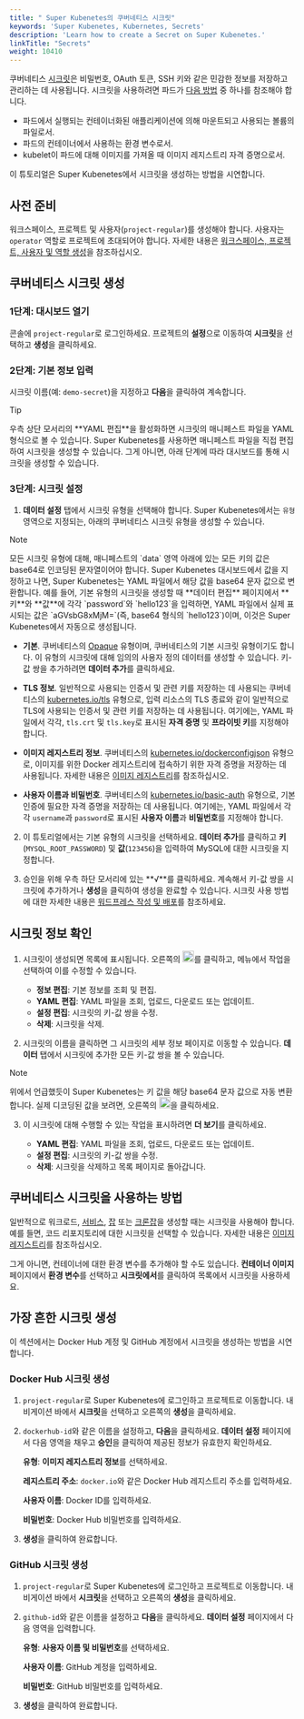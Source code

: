 ```yaml
---
title: " Super Kubenetes의 쿠버네티스 시크릿"
keywords: 'Super Kubenetes, Kubernetes, Secrets'
description: 'Learn how to create a Secret on Super Kubenetes.'
linkTitle: "Secrets"
weight: 10410
---
```


쿠버네티스 [시크릿](https://kubernetes.io/docs/concepts/configuration/secret/)은 비밀번호, OAuth 토큰, SSH 키와 같은 민감한 정보를 저장하고 관리하는 데 사용됩니다. 시크릿을 사용하려면 파드가 [다음 방법](https://kubernetes.io/docs/concepts/configuration/secret/#overview-of-secrets) 중 하나를 참조해야 합니다.

- 파드에서 실행되는 컨테이너화된 애플리케이션에 의해 마운트되고 사용되는 볼륨의 파일로서.
- 파드의 컨테이너에서 사용하는 환경 변수로서.
- kubelet이 파드에 대해 이미지를 가져올 때 이미지 레지스트리 자격 증명으로서.

이 튜토리얼은 Super Kubenetes에서 시크릿을 생성하는 방법을 시연합니다.

## 사전 준비

워크스페이스, 프로젝트 및 사용자(`project-regular`)를 생성해야 합니다. 사용자는 `operator` 역할로 프로젝트에 초대되어야 합니다. 자세한 내용은 [워크스페이스, 프로젝트, 사용자 및 역할 생성](../../../quick-start/create-workspace-and-project/)을 참조하십시오.

## 쿠버네티스 시크릿 생성

### 1단계: 대시보드 열기

콘솔에 `project-regular`로 로그인하세요. 프로젝트의 **설정**으로 이동하여 **시크릿**을 선택하고 **생성**을 클릭하세요.

### 2단계: 기본 정보 입력

시크릿 이름(예: `demo-secret`)을 지정하고 **다음**을 클릭하여 계속합니다.

   <div className="notices tip">
     <p>Tip</p>
     <div>
       우측 상단 모서리의 **YAML 편집**을 활성화하면 시크릿의 매니페스트 파일을 YAML 형식으로 볼 수 있습니다. Super Kubenetes를 사용하면 매니페스트 파일을 직접 편집하여 시크릿을 생성할 수 있습니다. 그게 아니면, 아래 단계에 따라 대시보드를 통해 시크릿을 생성할 수 있습니다.
     </div>
   </div>



### 3단계: 시크릿 설정

1. **데이터 설정** 탭에서 시크릿 유형을 선택해야 합니다. Super Kubenetes에서는 `유형` 영역으로 지정되는, 아래의 쿠버네티스 시크릿 유형을 생성할 수 있습니다.

  <div className="notices note">
    <p>Note</p>
    <div>
      모든 시크릿 유형에 대해, 매니페스트의 `data` 영역 아래에 있는 모든 키의 값은 base64로 인코딩된 문자열이어야 합니다. Super Kubenetes 대시보드에서 값을 지정하고 나면, Super Kubenetes는 YAML 파일에서 해당 값을 base64 문자 값으로 변환합니다. 예를 들어, 기본 유형의 시크릿을 생성할 때 **데이터 편집** 페이지에서 **키**와 **값**에 각각 `password`와 `hello123`을 입력하면, YAML 파일에서 실제 표시되는 값은 `aGVsbG8xMjM=`(즉, base64 형식의 `hello123`)이며, 이것은 Super Kubenetes에서 자동으로 생성됩니다.
    </div>
  </div>

   - **기본**. 쿠버네티스의 [Opaque](https://kubernetes.io/docs/concepts/configuration/secret/#opaque-secrets) 유형이며, 쿠버네티스의 기본 시크릿 유형이기도 합니다. 이 유형의 시크릿에 대해 임의의 사용자 정의 데이터를 생성할 수 있습니다. 키-값 쌍을 추가하려면 **데이터 추가**를 클릭하세요.

   - **TLS 정보**. 일반적으로 사용되는 인증서 및 관련 키를 저장하는 데 사용되는 쿠버네티스의 [kubernetes.io/tls](https://kubernetes.io/docs/concepts/configuration/secret/#tls-secrets) 유형으로, 입력 리소스의 TLS 종료와 같이 일반적으로 TLS에 사용되는 인증서 및 관련 키를 저장하는 데 사용됩니다. 여기에는, YAML 파일에서 각각, `tls.crt` 및 `tls.key`로 표시된 **자격 증명** 및 **프라이빗 키**를 지정해야 합니다.

   - **이미지 레지스트리 정보**. 쿠버네티스의 [kubernetes.io/dockerconfigjson](https://kubernetes.io/docs/concepts/configuration/secret/#docker-config-secrets) 유형으로, 이미지를 위한 Docker 레지스트리에 접속하기 위한 자격 증명을 저장하는 데 사용됩니다. 자세한 내용은 [이미지 레지스트리](../image-registry/)를 참조하십시오.

   - **사용자 이름과 비밀번호**. 쿠버네티스의 [kubernetes.io/basic-auth](https://kubernetes.io/docs/concepts/configuration/secret/#basic-authentication-secret) 유형으로, 기본 인증에 필요한 자격 증명을 저장하는 데 사용됩니다. 여기에는, YAML 파일에서 각각 `username`과 `password`로 표시된 **사용자 이름**과 **비밀번호**를 지정해야 합니다.

2. 이 튜토리얼에서는 기본 유형의 시크릿을 선택하세요. **데이터 추가**를 클릭하고 **키**(`MYSQL_ROOT_PASSWORD`) 및 **값**(`123456`)을 입력하여 MySQL에 대한 시크릿을 지정합니다.

3. 승인을 위해 우측 하단 모서리에 있는 **√**를 클릭하세요. 계속해서 키-값 쌍을 시크릿에 추가하거나 **생성**을 클릭하여 생성을 완료할 수 있습니다. 시크릿 사용 방법에 대한 자세한 내용은 [워드프레스 작성 및 배포](../../../quick-start/wordpress-deployment/#task-3-create-an-application)를 참조하세요.

## 시크릿 정보 확인

1. 시크릿이 생성되면 목록에 표시됩니다. 오른쪽의 <img src="/dist/assets/docs/v3.3/project-user-guide/configurations/secrets/three-dots.png" width="20px" alt="icon" />를 클릭하고, 메뉴에서 작업을 선택하여 이를 수정할 수 있습니다.

    - **정보 편집**: 기본 정보를 조회 및 편집.
    - **YAML 편집**: YAML 파일을 조회, 업로드, 다운로드 또는 업데이트.
    - **설정 편집**: 시크릿의 키-값 쌍을 수정.
    - **삭제**: 시크릿을 삭제.

2. 시크릿의 이름을 클릭하면 그 시크릿의 세부 정보 페이지로 이동할 수 있습니다. **데이터** 탭에서 시크릿에 추가한 모든 키-값 쌍을 볼 수 있습니다.

  <div className="notices note">
    <p>Note</p>
    <div>
      위에서 언급했듯이 Super Kubenetes는 키 값을 해당 base64 문자 값으로 자동 변환합니다. 실제 디코딩된 값을 보려면, 오른쪽의 <img src="/dist/assets/docs/v3.3/project-user-guide/configurations/secrets/eye-icon.png" width="20px" alt="icon" />을 클릭하세요.
    </div>
  </div>

3.	이 시크릿에 대해 수행할 수 있는 작업을 표시하려면 **더 보기**를 클릭하세요.

    - **YAML 편집**: YAML 파일을 조회, 업로드, 다운로드 또는 업데이트.
    - **설정 편집**: 시크릿의 키-값 쌍을 수정.
    - **삭제**: 시크릿을 삭제하고 목록 페이지로 돌아갑니다.

## 쿠버네티스 시크릿을 사용하는 방법

일반적으로 워크로드, [서비스](../../../project-user-guide/application-workloads/services/), [잡](../../../project-user-guide/application-workloads/jobs/) 또는 [크론잡](../../../project-user-guide/application-workloads/cronjobs/)을 생성할 때는 시크릿을 사용해야 합니다.
예를 들면, 코드 리포지토리에 대한 시크릿을 선택할 수 있습니다. 자세한 내용은 [이미지 레지스트리](../image-registry/)를 참조하십시오.

그게 아니면, 컨테이너에 대한 환경 변수를 추가해야 할 수도 있습니다. **컨테이너 이미지** 페이지에서 **환경 변수**를 선택하고 **시크릿에서**를 클릭하여 목록에서 시크릿을 사용하세요.

## 가장 흔한 시크릿 생성

이 섹션에서는 Docker Hub 계정 및 GitHub 계정에서 시크릿을 생성하는 방법을 시연합니다.

### Docker Hub 시크릿 생성

1. `project-regular`로 Super Kubenetes에 로그인하고 프로젝트로 이동합니다. 내비게이션 바에서 **시크릿**을 선택하고 오른쪽의 **생성**을 클릭하세요.

2. `dockerhub-id`와 같은 이름을 설정하고, **다음**을 클릭하세요. **데이터 설정** 페이지에서 다음 영역을 채우고 **승인**을 클릭하여 제공된 정보가 유효한지 확인하세요.

   **유형**: **이미지 레지스트리 정보**를 선택하세요.

   **레지스트리 주소**: `docker.io`와 같은 Docker Hub 레지스트리 주소를 입력하세요.

   **사용자 이름**: Docker ID를 입력하세요.

   **비밀번호**: Docker Hub 비밀번호를 입력하세요.

3. **생성**을 클릭하여 완료합니다.

### GitHub 시크릿 생성

1. `project-regular`로 Super Kubenetes에 로그인하고 프로젝트로 이동합니다. 내비게이션 바에서 **시크릿**을 선택하고 오른쪽의 **생성**을 클릭하세요.

2. `github-id`와 같은 이름을 설정하고 **다음**을 클릭하세요. **데이터 설정** 페이지에서 다음 영역을 입력합니다.

   **유형**: **사용자 이름 및 비밀번호**를 선택하세요.

   **사용자 이름**: GitHub 계정을 입력하세요.

   **비밀번호**: GitHub 비밀번호를 입력하세요.

3. **생성**을 클릭하여 완료합니다.

